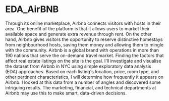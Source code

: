 # EDA_AirBNB
Through its online marketplace, Airbnb connects visitors with hosts in their area. 
One benefit of the platform is that it allows users to market their available space and generate extra revenue through rent. 
On the other hand, Airbnb gives visitors the opportunity to reserve distinctive homestays from neighbourhood hosts, saving them money and allowing them to mingle with the community. 
Airbnb is a global brand with operations in more than 190 nations that serve the on-demand travel market.
Finding the factors that affect real estate listings on the site is the goal. 
I'll investigate and visualise the dataset from Airbnb in NYC using simple exploratory data analysis (EDA) approaches. 
Based on each listing's location, price, room type, and other pertinent characteristics, I will determine how frequently it appears on Airbnb. 
I looked at this data from a number of angles and discovered some intriguing results. 
The marketing, financial, and technical departments at Airbnb may use this to make smart, data-driven decisions.
